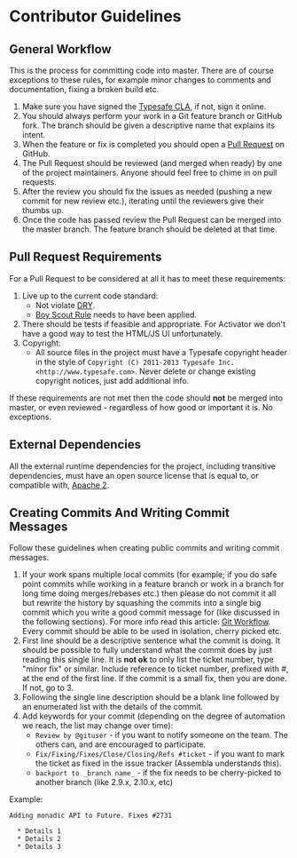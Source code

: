 # Contributor Guidelines

## General Workflow

This is the process for committing code into master. There are of course exceptions to these rules, for example minor changes to comments and documentation, fixing a broken build etc.

1. Make sure you have signed the [Typesafe CLA](http://www.typesafe.com/contribute/cla), if not, sign it online.
2. You should always perform your work in a Git feature branch or
GitHub fork. The branch should be given a descriptive name that explains its intent.
3. When the feature or fix is completed you should open a [Pull Request](https://help.github.com/articles/using-pull-requests) on GitHub.
4. The Pull Request should be reviewed (and merged when ready) by
one of the project maintainers. Anyone should feel free to chime
in on pull requests.
5. After the review you should fix the issues as needed (pushing a new commit for new review etc.), iterating until the reviewers give their thumbs up.
6. Once the code has passed review the Pull Request can be merged
into the master branch. The feature branch should be deleted at
that time.

## Pull Request Requirements

For a Pull Request to be considered at all it has to meet these requirements:

1. Live up to the current code standard:
   - Not violate [DRY](http://programmer.97things.oreilly.com/wiki/index.php/Don%27t_Repeat_Yourself).
   - [Boy Scout Rule](http://programmer.97things.oreilly.com/wiki/index.php/The_Boy_Scout_Rule) needs to have been applied.
2. There should be tests if feasible and appropriate. For
Activator we don't have a good way to test the HTML/JS UI unfortunately.
3. Copyright:
   -  All source files in the project must have a Typesafe copyright header in the style of ``Copyright (C) 2011-2013 Typesafe Inc. <http://www.typesafe.com>``. Never delete or change existing copyright notices, just add additional info.

If these requirements are not met then the code should **not** be merged into master, or even reviewed - regardless of how good or important it is. No exceptions.

## External Dependencies

All the external runtime dependencies for the project, including
transitive dependencies, must have an open source license that is
equal to, or compatible with,
[Apache 2](http://www.apache.org/licenses/LICENSE-2.0).

## Creating Commits And Writing Commit Messages

Follow these guidelines when creating public commits and writing commit messages.

1. If your work spans multiple local commits (for example; if you do safe point commits while working in a feature branch or work in a branch for long time doing merges/rebases etc.) then please do not commit it all but rewrite the history by squashing the commits into a single big commit which you write a good commit message for (like discussed in the following sections). For more info read this article: [Git Workflow](http://sandofsky.com/blog/git-workflow.html). Every commit should be able to be used in isolation, cherry picked etc.
2. First line should be a descriptive sentence what the commit is doing. It should be possible to fully understand what the commit does by just reading this single line. It is **not ok** to only list the ticket number, type "minor fix" or similar. Include reference to ticket number, prefixed with #, at the end of the first line. If the commit is a small fix, then you are done. If not, go to 3.
3. Following the single line description should be a blank line followed by an enumerated list with the details of the commit.
4. Add keywords for your commit (depending on the degree of automation we reach, the list may change over time):
    * ``Review by @gituser`` - if you want to notify someone on the team. The others can, and are encouraged to participate.
    * ``Fix/Fixing/Fixes/Close/Closing/Refs #ticket`` - if you want to mark the ticket as fixed in the issue tracker (Assembla understands this).
    * ``backport to _branch name_`` - if the fix needs to be cherry-picked to another branch (like 2.9.x, 2.10.x, etc)

Example:

    Adding monadic API to Future. Fixes #2731

      * Details 1
      * Details 2
      * Details 3
